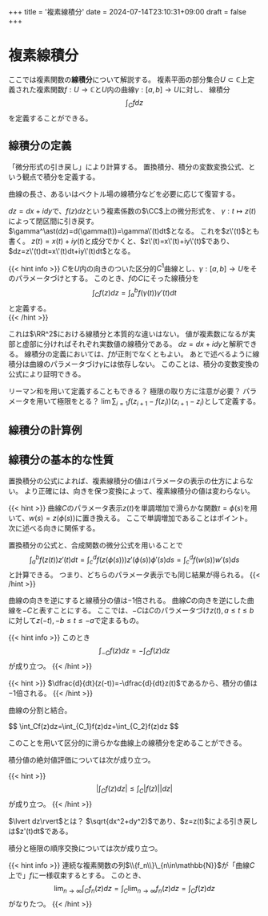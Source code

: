 +++
title = '複素線積分'
date = 2024-07-14T23:10:31+09:00
draft = false
+++

# 複素線積分

ここでは複素関数の**線積分**について解説する。
複素平面の部分集合$U\subset \mathbb{C}$上定義された複素関数$f:U\to \mathbb{C}$と$U$内の曲線$\gamma:[a,b]\to U$に対し、
線積分$$\int_Cfdz$$を定義することができる。

## 線積分の定義

「微分形式の引き戻し」により計算する。
置換積分、積分の変数変換公式、という観点で積分を定義する。

曲線の長さ、あるいはベクトル場の線積分などを必要に応じて復習する。

$dz=dx+idy$で、$f(z)dz$という複素係数の$\CC$上の微分形式を、
$\gamma:t\mapsto z(t)$によって閉区間に引き戻す。
$\gamma^\ast(dz)=d(\gamma(t))=\gamma\'(t)dt$となる。
これを$z\'(t)$とも書く。
$z(t)=x(t)+iy(t)$と成分でかくと、$z\'(t)=x\'(t)+iy\'(t)$であり、
$dz=z\'(t)dt=x\'(t)dt+iy\'(t)dt$となる。

{{< hint info >}}
$C$を$U$内の向きのついた区分的$C^1$曲線とし、$\gamma:[a,b]\to U$をそのパラメータづけとする。
このとき、$f$の$C$にそった線積分を
$$
\int_C f(z)dz=\int^b_af(\gamma(t))\gamma'(t)dt
$$
と定義する。  
{{< /hint >}}

これは$\RR^2$における線積分と本質的な違いはない。
値が複素数になるが実部と虚部に分ければそれぞれ実数値の線積分である。
$dz=dx+idy$と解釈できる。
線積分の定義においては、$f$が正則でなくともよい。
あとで述べるように線積分は曲線のパラメータづけ$\gamma$には依存しない。
このことは、積分の変数変換の公式により証明できる。    

リーマン和を用いて定義することもできる？
極限の取り方に注意が必要？
パラメータを用いて極限をとる？
$\lim\sum_{i=1}f(z_{i+1}-f(z_i))(z_{i+1}-z_i)$として定義する。

## 線積分の計算例

## 線積分の基本的な性質

置換積分の公式によれば、複素線積分の値はパラメータの表示の仕方によらない。
より正確には、向きを保つ変換によって、複素線積分の値は変わらない。

{{< hint >}}
曲線$C$のパラメータ表示$z(t)$を単調増加で滑らかな関数$t=\phi(s)$を用いて、$w(s)=z(\phi(s))$に置き換える。
ここで単調増加であることはポイント。
次に述べる向きに関係する。

置換積分の公式と、合成関数の微分公式を用いることで
$$
\int_a^bf(z(t))z'(t)dt=\int_c^df(z(\phi(s)))z'(\phi(s))\phi'(s)ds=\int_c^df(w(s))w'(s)ds
$$
と計算できる。
つまり、どちらのパラメータ表示でも同じ結果が得られる。
{{< /hint >}}

曲線の向きを逆にすると線積分の値は$-1$倍される。
曲線$C$の向きを逆にした曲線を$-C$と表すことにする。
ここでは、$-C$は$C$のパラメータづけ$z(t), a\leq t\leq b$に対して$z(-t), -b\leq t\leq -a$で定まるもの。

{{< hint info >}}
このとき
$$
\int_{-C}f(z)dz=-\int_Cf(z)dz
$$
が成り立つ。
{{< /hint >}}

{{< hint >}}
$\dfrac{d}{dt}(z(-t))=-\dfrac{d}{dt}z(t)$であるから、積分の値は$-1$倍される。
{{< /hint >}}

<p>
    曲線の分割と結合。
</p>

<div class="proposition">
    $$
    \int_Cf(z)dz=\int_{C_1}f(z)dz+\int_{C_2}f(z)dz
    $$
</div>

このことを用いて区分的に滑らかな曲線上の線積分を定めることができる。

積分値の絶対値評価については次が成り立つ。

{{< hint >}}
$$
\left\lvert\int_Cf(z)dz\right\rvert\leq\int_C\lvert f(z)\rvert \lvert dz\rvert
$$
が成り立つ。
{{< /hint >}}

<p>
  $\lvert dz\rvert$とは？
  $\sqrt{dx^2+dy^2}$であり、$z=z(t)$による引き戻しは$z'(t)dt$である。
</p>
積分と極限の順序交換については次が成り立つ。

{{< hint info >}}
連続な複素関数の列$\\{f_n\\}\_{n\in\mathbb{N}}$が「曲線$C$上で」$f$に一様収束するとする。
このとき、
$$
\lim_{n\to\infty}\int_Cf_n(z)dz=\int_C\lim_{n\to\infty}f_n(z)dz=\int_Cf(z)dz
$$
がなりたつ。
{{< /hint >}}


